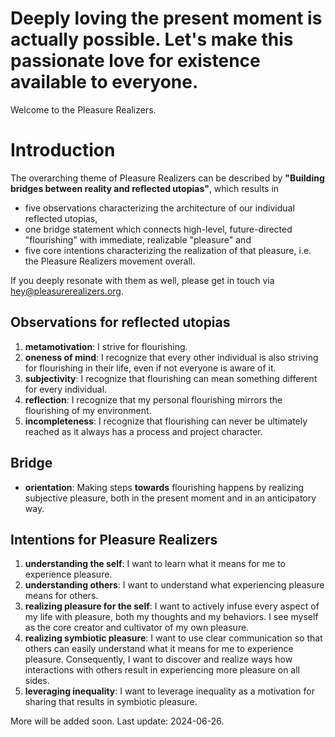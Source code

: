 # Deeply loving the present moment is actually possible. Let's make this passionate love for existence available to everyone.
Welcome to the Pleasure Realizers.
# Introduction
The overarching theme of Pleasure Realizers can be described by **"Building bridges between reality and reflected utopias"**, which results in
- five observations characterizing the architecture of our individual reflected utopias,
- one bridge statement which connects high-level, future-directed "flourishing" with immediate, realizable "pleasure" and
- five core intentions characterizing the realization of that pleasure, i.e. the Pleasure Realizers movement overall.

If you deeply resonate with them as well, please get in touch via hey@pleasurerealizers.org.
## Observations for reflected utopias
1. **metamotivation**: I strive for flourishing.
2. **oneness of mind**: I recognize that every other individual is also striving for flourishing in their life, even if not everyone is aware of it.
3. **subjectivity**: I recognize that flourishing can mean something different for every individual.
4. **reflection**: I recognize that my personal flourishing mirrors the flourishing of my environment.
5. **incompleteness**: I recognize that flourishing can never be ultimately reached as it always has a process and project character.
## Bridge
- **orientation**: Making steps **towards** flourishing happens by realizing subjective pleasure, both in the present moment and in an anticipatory way.
## Intentions for Pleasure Realizers
1. **understanding the self**: I want to learn what it means for me to experience pleasure.
2. **understanding others**: I want to understand what experiencing pleasure means for others.
3. **realizing pleasure for the self**: I want to actively infuse every aspect of my life with pleasure, both my thoughts and my behaviors. I see myself as the core creator and cultivator of my own pleasure.
4. **realizing symbiotic pleasure**: I want to use clear communication so that others can easily understand what it means for me to experience pleasure. Consequently, I want to discover and realize ways how interactions with others result in experiencing more pleasure on all sides.
5. **leveraging inequality**: I want to leverage inequality as a motivation for sharing that results in symbiotic pleasure.

More will be added soon. Last update: 2024-06-26.